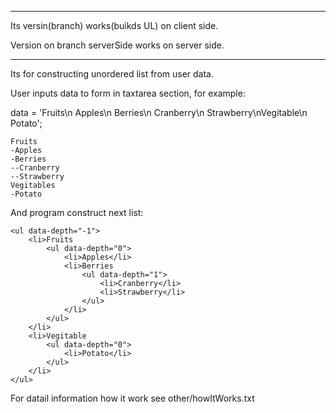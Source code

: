-----------------------------------------------------------------

Its versin(branch) works(buikds UL) on client side.

Version on branch serverSide works on server side.

-----------------------------------------------------------------

Its for constructing unordered list from user data.

User inputs data to form in taxtarea section, for example:

data = 'Fruits\n Apples\n Berries\n  Cranberry\n  Strawberry\nVegitable\n Potato';

	Fruits
    -Apples             
    -Berries        
    --Cranberry             
    --Strawberry        
    Vegitables       
    -Potato
	
And program construct next list:

	<ul data-depth="-1">
		<li>Fruits
			<ul data-depth="0">
				<li>Apples</li>
				<li>Berries
					<ul data-depth="1">
						<li>Cranberry</li>
						<li>Strawberry</li>
					</ul>
				</li>
			</ul>
		</li>
		<li>Vegitable
			<ul data-depth="0">
				<li>Potato</li>
			</ul>
		</li>
	</ul>
	
For datail information how it work see other/howItWorks.txt
